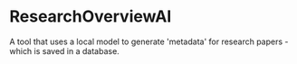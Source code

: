 # ResearchOverviewAI
 A tool that uses a local model to generate 'metadata' for research papers - which is saved in a database.
